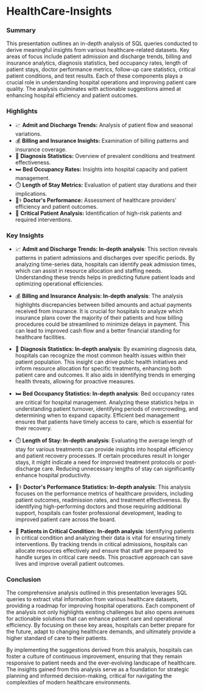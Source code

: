 # HealthCare-Insights

### Summary
This presentation outlines an in-depth analysis of SQL queries conducted to derive meaningful insights from various healthcare-related datasets. Key areas of focus include patient admission and discharge trends, billing and insurance analytics, diagnosis statistics, bed occupancy rates, length of patient stays, doctor performance metrics, follow-up care statistics, critical patient conditions, and test results. Each of these components plays a crucial role in understanding hospital operations and improving patient care quality. The analysis culminates with actionable suggestions aimed at enhancing hospital efficiency and patient outcomes.

### Highlights
- 📈 **Admit and Discharge Trends:** Analysis of patient flow and seasonal variations.
- 💰 **Billing and Insurance Insights:** Examination of billing patterns and insurance coverage.
- 🏥 **Diagnosis Statistics:** Overview of prevalent conditions and treatment effectiveness.
- 🛏️ **Bed Occupancy Rates:** Insights into hospital capacity and patient management.
- ⏱️ **Length of Stay Metrics:** Evaluation of patient stay durations and their implications.
- 👨⚕️ **Doctor's Performance:** Assessment of healthcare providers’ efficiency and patient outcomes.
- 🚨 **Critical Patient Analysis:** Identification of high-risk patients and required interventions.

### Key Insights
- 📈 **Admit and Discharge Trends: In-depth analysis**: This section reveals patterns in patient admissions and discharges over specific periods. By analyzing time-series data, hospitals can identify peak admission times, which can assist in resource allocation and staffing needs. Understanding these trends helps in predicting future patient loads and optimizing operational efficiencies.

- 💰 **Billing and Insurance Analysis: In-depth analysis**: The analysis highlights discrepancies between billed amounts and actual payments received from insurance. It is crucial for hospitals to analyze which insurance plans cover the majority of their patients and how billing procedures could be streamlined to minimize delays in payment. This can lead to improved cash flow and a better financial standing for healthcare facilities.

- 🏥 **Diagnosis Statistics: In-depth analysis**: By examining diagnosis data, hospitals can recognize the most common health issues within their patient population. This insight can drive public health initiatives and inform resource allocation for specific treatments, enhancing both patient care and outcomes. It also aids in identifying trends in emerging health threats, allowing for proactive measures.

- 🛏️ **Bed Occupancy Statistics: In-depth analysis**: Bed occupancy rates are critical for hospital management. Analyzing these statistics helps in understanding patient turnover, identifying periods of overcrowding, and determining when to expand capacity. Efficient bed management ensures that patients have timely access to care, which is essential for their recovery.

- ⏱️ **Length of Stay: In-depth analysis**: Evaluating the average length of stay for various treatments can provide insights into hospital efficiency and patient recovery processes. If certain procedures result in longer stays, it might indicate a need for improved treatment protocols or post-discharge care. Reducing unnecessary lengths of stay can significantly enhance hospital productivity.

- 👨⚕️ **Doctor's Performance Statistics: In-depth analysis**: This analysis focuses on the performance metrics of healthcare providers, including patient outcomes, readmission rates, and treatment effectiveness. By identifying high-performing doctors and those requiring additional support, hospitals can foster professional development, leading to improved patient care across the board.

- 🚨 **Patients in Critical Condition: In-depth analysis**: Identifying patients in critical condition and analyzing their data is vital for ensuring timely interventions. By tracking trends in critical admissions, hospitals can allocate resources effectively and ensure that staff are prepared to handle surges in critical care needs. This proactive approach can save lives and improve overall patient outcomes.

### Conclusion
The comprehensive analysis outlined in this presentation leverages SQL queries to extract vital information from various healthcare datasets, providing a roadmap for improving hospital operations. Each component of the analysis not only highlights existing challenges but also opens avenues for actionable solutions that can enhance patient care and operational efficiency. By focusing on these key areas, hospitals can better prepare for the future, adapt to changing healthcare demands, and ultimately provide a higher standard of care to their patients. 

By implementing the suggestions derived from this analysis, hospitals can foster a culture of continuous improvement, ensuring that they remain responsive to patient needs and the ever-evolving landscape of healthcare. The insights gained from this analysis serve as a foundation for strategic planning and informed decision-making, critical for navigating the complexities of modern healthcare environments. 
